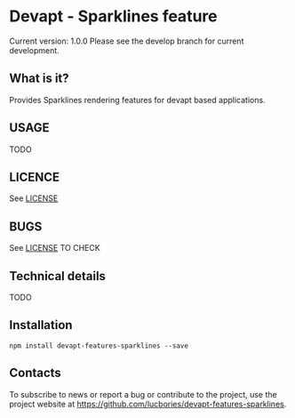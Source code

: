 # Devapt - Sparklines feature

Current version: 1.0.0
Please see the develop branch for current development.


## What is it?

Provides Sparklines rendering features for devapt based applications.



## USAGE

TODO


## LICENCE

See [LICENSE](https://github.com/lucbories/devapt-features-sparklines/tree/master/LICENSE)


## BUGS

See [LICENSE](https://github.com/lucbories/devapt-features-sparklines/issues) TO CHECK


## Technical details

TODO


## Installation

```
npm install devapt-features-sparklines --save
```


## Contacts

To subscribe to news or report a bug or contribute to the project, use the project website at https://github.com/lucbories/devapt-features-sparklines.
